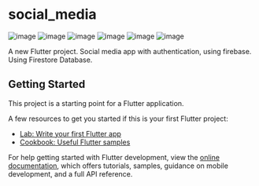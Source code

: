 # social_media

![image](https://github.com/euginekardash/social_media_app/assets/149491157/98c07f40-4db2-48ec-8ea9-631c513e6043)
![image](https://github.com/euginekardash/social_media_app/assets/149491157/ca148973-6202-40e8-a8a8-795ff1d17af7)
![image](https://github.com/euginekardash/social_media_app/assets/149491157/47ec2a8e-463c-4e26-8681-0f6ff26c6664)
![image](https://github.com/euginekardash/social_media_app/assets/149491157/404dc66f-33f7-435e-b42d-29d09dc9f034)
![image](https://github.com/euginekardash/social_media_app/assets/149491157/97831bc2-0874-4f17-a9c8-f6f7bfabc0e8)
![image](https://github.com/euginekardash/social_media_app/assets/149491157/99b337c0-0011-4310-b1a7-2788cbf13875)

A new Flutter project. Social media app with authentication, using firebase. Using Firestore Database.

## Getting Started

This project is a starting point for a Flutter application.

A few resources to get you started if this is your first Flutter project:

- [Lab: Write your first Flutter app](https://docs.flutter.dev/get-started/codelab)
- [Cookbook: Useful Flutter samples](https://docs.flutter.dev/cookbook)

For help getting started with Flutter development, view the
[online documentation](https://docs.flutter.dev/), which offers tutorials,
samples, guidance on mobile development, and a full API reference.
